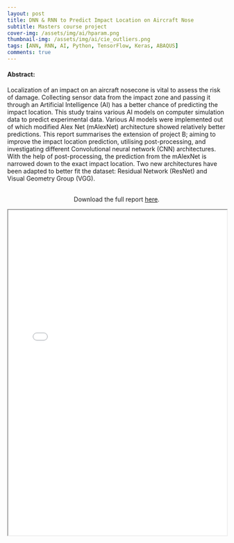 ```yaml
---
layout: post
title: DNN & RNN to Predict Impact Location on Aircraft Nose
subtitle: Masters course project
cover-img: /assets/img/ai/hparam.png
thumbnail-img: /assets/img/ai/cie_outliers.png
tags: [ANN, RNN, AI, Python, TensorFlow, Keras, ABAQUS]
comments: true
---
```


<h4>Abstract:</h4>
<p>
Localization of an impact on an aircraft nosecone is vital to assess the risk of damage. Collecting sensor data from the impact zone and passing it through an Artificial Intelligence (AI) has a better chance of predicting the impact location. This study trains various AI models on computer simulation data to predict experimental data. Various AI models were implemented out of which modified Alex Net (mAlexNet) architecture showed relatively better predictions. This report summarises the extension of project B; aiming to improve the impact location prediction, utilising post-processing, and investigating different Convolutional neural network (CNN) architectures. With the help of post-processing, the prediction from the mAlexNet is narrowed down to the exact impact location. Two new architectures have been adapted to better fit the dataset: Residual Network (ResNet) and Visual Geometry Group (VGG).<br>
<br>
</p>

<p style="text-align:center">
Download the full report <a href="https://github.com/sreekar2858/CIE7/blob/master/Project-B/Project_B_Group_7.pdf">here</a>.
</p>

<iframe src="/assets/Project_B_Group_7.pdf#toolbar=0" width="100%" height="750px">
</iframe>